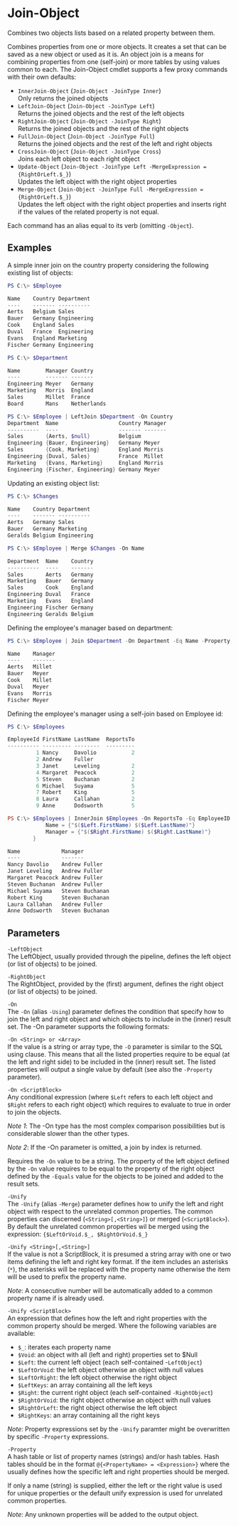 # Join-Object
Combines two objects lists based on a related property between them.

Combines properties from one or more objects. It creates a set that can
be saved as a new object or used as it is. An object join is a means for
combining properties from one (self-join) or more tables by using values
common to each. The Join-Object cmdlet supports a few proxy commands with
their own defaults:
- `InnerJoin-Object` (`Join-Object -JoinType Inner`)  
Only returns the joined objects
- `LeftJoin-Object` (`Join-Object -JoinType Left`)  
Returns the joined objects and the rest of the left objects
- `RightJoin-Object` (`Join-Object -JoinType Right`)  
Returns the joined objects and the rest of the right objects
- `FullJoin-Object` (`Join-Object -JoinType Full`)  
Returns the joined objects and the rest of the left and right objects
- `CrossJoin-Object` (`Join-Object -JoinType Cross`)  
Joins each left object to each right object
- `Update-Object` (`Join-Object -JoinType Left -MergeExpression = {RightOrLeft.$_}`)  
Updates the left object with the right object properties
- `Merge-Object` (`Join-Object -JoinType Full -MergeExpression = {RightOrLeft.$_}`)  
Updates the left object with the right object properties and inserts
right if the values of the related property is not equal.

Each command has an alias equal to its verb (omitting `-Object`).

 ## Examples 
A simple inner join on the country property considering the following
existing list of objects:
```powershell
PS C:\> $Employee

Name    Country Department
----    ------- ----------
Aerts   Belgium Sales
Bauer   Germany Engineering
Cook    England Sales
Duval   France  Engineering
Evans   England Marketing
Fischer Germany Engineering

PS C:\> $Department

Name        Manager Country
----        ------- -------
Engineering Meyer   Germany
Marketing   Morris  England
Sales       Millet  France
Board       Mans    Netherlands

PS C:\> $Employee | LeftJoin $Department -On Country
Department  Name                   Country Manager
----------  ----                   ------- -------
Sales       {Aerts, $null}         Belgium
Engineering {Bauer, Engineering}   Germany Meyer
Sales       {Cook, Marketing}      England Morris
Engineering {Duval, Sales}         France  Millet
Marketing   {Evans, Marketing}     England Morris
Engineering {Fischer, Engineering} Germany Meyer
```

Updating an existing object list:
```powershell
PS C:\> $Changes

Name    Country Department
----    ------- ----------
Aerts   Germany Sales
Bauer   Germany Marketing
Geralds Belgium Engineering

PS C:\> $Employee | Merge $Changes -On Name

Department  Name    Country
----------  ----    -------
Sales       Aerts   Germany
Marketing   Bauer   Germany
Sales       Cook    England
Engineering Duval   France
Marketing   Evans   England
Engineering Fischer Germany
Engineering Geralds Belgium
```

Defining the employee's manager based on department:
```powershell
PS C:\> $Employee | Join $Department -On Department -Eq Name -Property @{Name = {$Left.$_}}, "Manager"

Name    Manager
----    -------
Aerts   Millet
Bauer   Meyer
Cook    Millet
Duval   Meyer
Evans   Morris
Fischer Meyer
```

Defining the employee's manager using a self-join based on Employee id:
```powershell
PS C:\> $Employees

EmployeeId FirstName LastName  ReportsTo
---------- --------- --------  ---------
         1 Nancy     Davolio           2
         2 Andrew    Fuller
         3 Janet     Leveling          2
         4 Margaret  Peacock           2
         5 Steven    Buchanan          2
         6 Michael   Suyama            5
         7 Robert    King              5
         8 Laura     Callahan          2
         9 Anne      Dodsworth         5

PS C:\> $Employees | InnerJoin $Employees -On ReportsTo -Eq EmployeeID -Property @{
            Name = {"$($Left.FirstName) $($Left.LastName)"}
            Manager = {"$($Right.FirstName) $($Right.LastName)"}
        }

Name             Manager
----             -------
Nancy Davolio    Andrew Fuller
Janet Leveling   Andrew Fuller
Margaret Peacock Andrew Fuller
Steven Buchanan  Andrew Fuller
Michael Suyama   Steven Buchanan
Robert King      Steven Buchanan
Laura Callahan   Andrew Fuller
Anne Dodsworth   Steven Buchanan
```

## Parameters

`-LeftObject`  
The LeftObject, usually provided through the pipeline, defines the
left object (or list of objects) to be joined.

`-RightObject`  
The RightObject, provided by the (first) argument, defines the right
object (or list of objects) to be joined.

`-On`  
The `-On` (alias `-Using`) parameter defines the condition that specify
how to join the left and right object and which objects to include in the
(inner) result set. The -On parameter supports the following formats:

`-On <String> or <Array>`  
If the value is a string or array type, the `-O` parameter is similar to
the SQL using clause. This means that all the listed properties require
to be equal (at the left and right side) to be included in the (inner)
result set. The listed properties will output a single value by default
(see also the `-Property` parameter).

`-On <ScriptBlock>`  
Any conditional expression (where `$Left` refers to each left object and
`$Right` refers to each right object) which requires to evaluate to true
in order to join the objects.

_Note 1_: The -On <ScriptBlock> type has the most complex comparison
possibilities but is considerable slower than the other types.

_Note 2_: If the -On parameter is omitted, a join by index is returned.

Requires the `-On` value to be a string. The property of the left object
defined by the `-On` value requires to be equal to the property of the
right object defined by the `-Equals` value for the objects to be joined
and added to the result sets.

`-Unify`  
The `-Unify` (alias `-Merge`) parameter defines how to unify the left and
right object with respect to the unrelated common properties. The
common properties can discerned (`<String>[,<String>]`) or merged
(`<ScriptBlock>`). By default the unrelated common properties wil be
merged using the expression: `{$LeftOrVoid.$_, $RightOrVoid.$_}`

`-Unify <String>[,<String>]`  
If the value is not a ScriptBlock, it is presumed a string array with
one or two items defining the left and right key format. If the item
includes an asterisks (`*`), the asterisks will be replaced with the
property name otherwise the item will be used to prefix the property name.

_Note_: A consecutive number will be automatically added to a common
property name if is already used.

`-Unify <ScriptBlock>`  
An expression that defines how the left and right properties with the
common property should be merged. Where the following variables are
available:

- `$_`: iterates each property name
- `$Void`: an object with all (left and right) properties set to $Null
- `$Left`: the current left object (each self-contained -`LeftObject`)
- `$LeftOrVoid`: the left object otherwise an object with null values
- `$LeftOrRight`: the left object otherwise the right object
- `$LeftKeys`: an array containing all the left keys
- `$Right`: the current right object (each self-contained `-RightObject`)
- `$RightOrVoid`: the right object otherwise an object with null values
- `$RightOrLeft`: the right object otherwise the left object
- `$RightKeys`: an array containing all the right keys

_Note_: Property expressions set by the `-Unify` paramter might be
overwritten by specific `-Property` expressions.

`-Property`  
A hash table or list of property names (strings) and/or hash tables.
Hash tables should be in the format `@{<PropertyName> = <Expression>}`
where the <Expression> usually defines how the specific left and
right properties should be merged.

If only a name (string) is supplied, either the left or the right
value is used for unique properties or the default unify expression
is used for unrelated common properties.

_Note_: Any unknown properties will be added to the output object.


